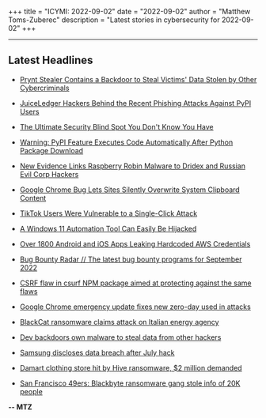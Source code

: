 +++
title = "ICYMI: 2022-09-02"
date = "2022-09-02"
author = "Matthew Toms-Zuberec"
description = "Latest stories in cybersecurity for 2022-09-02"
+++

---------------------------------------------------------------------------
## Latest Headlines
- [Prynt Stealer Contains a Backdoor to Steal Victims' Data Stolen by Other Cybercriminals](https://thehackernews.com/2022/09/prynt-stealer-contains-backdoor-to.html)

- [JuiceLedger Hackers Behind the Recent Phishing Attacks Against PyPI Users](https://thehackernews.com/2022/09/juiceledger-hackers-behind-recent.html)

- [The Ultimate Security Blind Spot You Don't Know You Have](https://thehackernews.com/2022/09/the-ultimate-security-blind-spot-you.html)

- [Warning: PyPI Feature Executes Code Automatically After Python Package Download](https://thehackernews.com/2022/09/warning-pypi-feature-executes-code.html)

- [New Evidence Links Raspberry Robin Malware to Dridex and Russian Evil Corp Hackers](https://thehackernews.com/2022/09/new-evidence-links-raspberry-robin.html)

- [Google Chrome Bug Lets Sites Silently Overwrite System Clipboard Content](https://thehackernews.com/2022/09/google-chrome-bug-lets-sites-silently.html)

- [TikTok Users Were Vulnerable to a Single-Click Attack](https://www.wired.com/story/tiktok-android-app-deep-link-vulnerability/)

- [A Windows 11 Automation Tool Can Easily Be Hijacked](https://www.wired.com/story/windows-11-power-automate-attack/)

- [Over 1800 Android and iOS Apps Leaking Hardcoded AWS Credentials](https://cybersecuritynews.com/1800-android-and-ios-apps/)

- [Bug Bounty Radar // The latest bug bounty programs for September 2022](https://portswigger.net/daily-swig/bug-bounty-radar-the-latest-bug-bounty-programs-for-september-2022)

- [CSRF flaw in csurf NPM package aimed at protecting against the same flaws](https://portswigger.net/daily-swig/csrf-flaw-in-csurf-npm-package-aimed-at-protecting-against-the-same-flaws)

- [Google Chrome emergency update fixes new zero-day used in attacks](https://www.bleepingcomputer.com/news/security/google-chrome-emergency-update-fixes-new-zero-day-used-in-attacks/)

- [BlackCat ransomware claims attack on Italian energy agency](https://www.bleepingcomputer.com/news/security/blackcat-ransomware-claims-attack-on-italian-energy-agency/)

- [Dev backdoors own malware to steal data from other hackers](https://www.bleepingcomputer.com/news/security/dev-backdoors-own-malware-to-steal-data-from-other-hackers/)

- [Samsung discloses data breach after July hack](https://www.bleepingcomputer.com/news/security/samsung-discloses-data-breach-after-july-hack/)

- [Damart clothing store hit by Hive ransomware, $2 million demanded](https://www.bleepingcomputer.com/news/security/damart-clothing-store-hit-by-hive-ransomware-2-million-demanded/)

- [San Francisco 49ers: Blackbyte ransomware gang stole info of 20K people](https://www.bleepingcomputer.com/news/security/san-francisco-49ers-blackbyte-ransomware-gang-stole-info-of-20k-people/)

**-- MTZ**